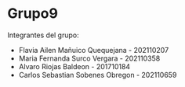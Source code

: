 # Grupo9

Integrantes del grupo:
- Flavia Ailen Mañuico Quequejana - 202110207
- Maria  Fernanda Surco Vergara - 202110358
- Alvaro Riojas Baldeon - 201710184
- Carlos Sebastian Sobenes Obregon - 202110659
